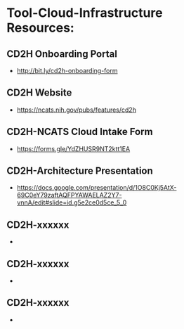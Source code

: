 # Tool-Cloud-Infrastructure Resources:

## CD2H Onboarding Portal 
- http://bit.ly/cd2h-onboarding-form

## CD2H Website 
- https://ncats.nih.gov/pubs/features/cd2h

## CD2H-NCATS Cloud Intake Form 
- https://forms.gle/YdZHUSR9NT2ktt1EA

## CD2H-Architecture Presentation
- https://docs.google.com/presentation/d/1O8C0Kj5AtX-69C0eY79zaftAQFPYAWAELAZ2Y7-vnnA/edit#slide=id.g5e2ce0d5ce_5_0

## CD2H-xxxxxx
- 

## CD2H-xxxxxx
- 

## CD2H-xxxxxx
- 
